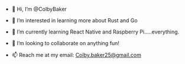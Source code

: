 - 👋 Hi, I’m @ColbyBaker
- 👀 I’m interested in learning more about Rust and Go
- 🌱 I’m currently learning React Native and Raspberry Pi.....everything.

- 🤝 I’m looking to collaborate on anything fun!
- 📫 Reach me at my email: Colby.baker25@gmail.com

<!---
ColbyBaker/ColbyBaker is a ✨ special ✨ repository because its `README.md` (this file) appears on your GitHub profile.
You can click the Preview link to take a look at your changes.
--->
